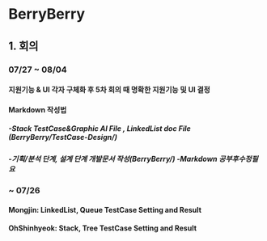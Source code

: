 # BerryBerry

## 1. 회의

### 07/27 ~ 08/04

#### 지원기능 & UI 각자 구체화 후 5차 회의 때 명확한 지원기능 및 UI 결정
#### Markdown 작성법

##### -Stack TestCase&Graphic AI File , LinkedList doc File (BerryBerry/TestCase-Design/)
##### -기획/분석 단계, 설계 단계 개발문서 작성(BerryBerry/) -Markdown 공부후수정필요

### ~ 07/26

#### Mongjin:     LinkedList, Queue TestCase Setting and Result

#### OhShinhyeok: Stack, Tree TestCase Setting and Result
